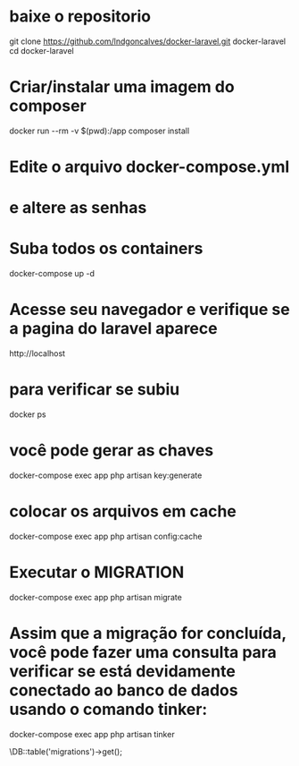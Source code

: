

# baixe o repositorio
git clone https://github.com/lndgoncalves/docker-laravel.git docker-laravel
cd docker-laravel

# Criar/instalar uma imagem do composer
docker run --rm -v $(pwd):/app composer install

# Edite o arquivo docker-compose.yml
# e altere as senhas 

# Suba todos os containers
docker-compose up -d

# Acesse seu navegador e verifique se a pagina do laravel aparece
http://localhost


# para verificar se subiu 
docker ps

# você pode gerar as chaves 
docker-compose exec app php artisan key:generate

# colocar os arquivos em cache
docker-compose exec app php artisan config:cache

# Executar o MIGRATION
docker-compose exec app php artisan migrate

# Assim que a migração for concluída, você pode fazer uma consulta para verificar se está devidamente conectado ao banco de dados usando o comando tinker:
docker-compose exec app php artisan tinker

\DB::table('migrations')->get();